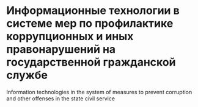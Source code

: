 # Информационные технологии в системе мер по профилактике коррупционных и иных правонарушений на государственной гражданской службе
Information technologies in the system of measures to prevent corruption and other offenses in the state civil service
